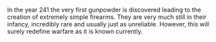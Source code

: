 In the year 241 the very first gunpowder is discovered leading to the creation of extremely simple firearms. They are very much still in their infancy, incredibly rare and usually just as unreliable. However, this will surely redefine warfare as it is known currently.